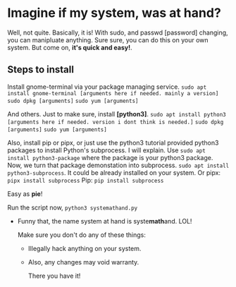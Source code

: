 # Imagine if my system, was at hand?
Well, not quite. Basically, it is! With sudo, and passwd [password] changing, you can manipluate anything. Sure sure, you can do this on your own system. But come on, **it's quick and easy!**. 

## Steps to install

Install gnome-terminal via your package managing service.
```sudo apt install gnome-terminal [arguments here if needed. mainly a version]```
```sudo dpkg [arguments]```
```sudo yum [arguments]```

And others.
Just to make sure, install **[python3]**.
```sudo apt install python3 [arguments here if needed. version i dont think is needed.]```
```sudo dpkg [arguments]```
```sudo yum [arguments]```

Also, install pip or pipx, or just use the python3 tutorial provided python3 packages to install Python's subprocess. I will explain.
Use ```sudo apt install python3-package``` where the package is your python3 package. Now, we turn that package demonstation into subprocess.
```sudo apt install python3-subprocess```. It could be already installed on your system.
Or pipx:
```pipx install subprocess``` 
Pip:
```pip install subprocess```

Easy as **pie**!


Run the script now,
```python3 systemathand.py```

- Funny that, the name system at hand is syste**math**and. LOL!

  Make sure you don't do any of these things:

  - Illegally hack anything on your system.
  - Also, any changes may void warranty.
 
    There you have it!
